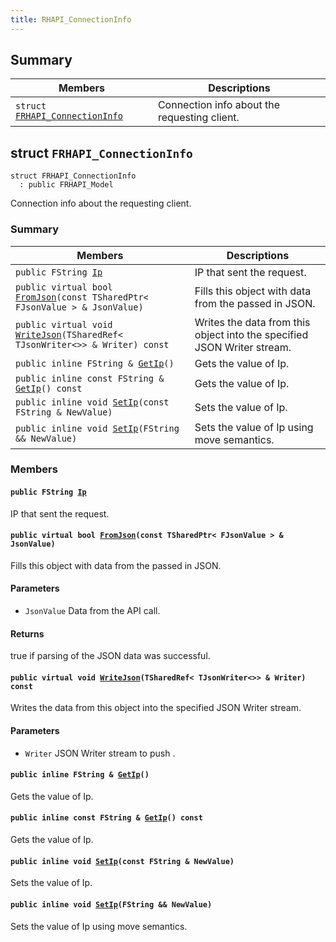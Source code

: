 ```yaml
---
title: RHAPI_ConnectionInfo
---
```


## Summary

 Members                        | Descriptions                                
--------------------------------|---------------------------------------------
`struct `[`FRHAPI_ConnectionInfo`](#structFRHAPI__ConnectionInfo) | Connection info about the requesting client.

## struct `FRHAPI_ConnectionInfo` <a id="structFRHAPI__ConnectionInfo"></a>

```
struct FRHAPI_ConnectionInfo
  : public FRHAPI_Model
```

Connection info about the requesting client.

### Summary

 Members                        | Descriptions                                
--------------------------------|---------------------------------------------
`public FString `[`Ip`](#structFRHAPI__ConnectionInfo_1a77c50f9776e44b93e60bf4b8c5e2c3b6) | IP that sent the request.
`public virtual bool `[`FromJson`](#structFRHAPI__ConnectionInfo_1a7a97518174b88d40de444e69caccd7b5)`(const TSharedPtr< FJsonValue > & JsonValue)` | Fills this object with data from the passed in JSON.
`public virtual void `[`WriteJson`](#structFRHAPI__ConnectionInfo_1a9260a1afaee74bd1836b97054b9d8cb4)`(TSharedRef< TJsonWriter<>> & Writer) const` | Writes the data from this object into the specified JSON Writer stream.
`public inline FString & `[`GetIp`](#structFRHAPI__ConnectionInfo_1a35cdcfa371719695f1ad4fe00c86db75)`()` | Gets the value of Ip.
`public inline const FString & `[`GetIp`](#structFRHAPI__ConnectionInfo_1add13d7706711b691a3dbf9bbd504a749)`() const` | Gets the value of Ip.
`public inline void `[`SetIp`](#structFRHAPI__ConnectionInfo_1acb1790c26e5fbd79624f96465738f064)`(const FString & NewValue)` | Sets the value of Ip.
`public inline void `[`SetIp`](#structFRHAPI__ConnectionInfo_1a88e597b9901f485cbda8ebb5272ecf82)`(FString && NewValue)` | Sets the value of Ip using move semantics.

### Members

#### `public FString `[`Ip`](#structFRHAPI__ConnectionInfo_1a77c50f9776e44b93e60bf4b8c5e2c3b6) <a id="structFRHAPI__ConnectionInfo_1a77c50f9776e44b93e60bf4b8c5e2c3b6"></a>

IP that sent the request.

#### `public virtual bool `[`FromJson`](#structFRHAPI__ConnectionInfo_1a7a97518174b88d40de444e69caccd7b5)`(const TSharedPtr< FJsonValue > & JsonValue)` <a id="structFRHAPI__ConnectionInfo_1a7a97518174b88d40de444e69caccd7b5"></a>

Fills this object with data from the passed in JSON.

#### Parameters
* `JsonValue` Data from the API call.

#### Returns
true if parsing of the JSON data was successful.

#### `public virtual void `[`WriteJson`](#structFRHAPI__ConnectionInfo_1a9260a1afaee74bd1836b97054b9d8cb4)`(TSharedRef< TJsonWriter<>> & Writer) const` <a id="structFRHAPI__ConnectionInfo_1a9260a1afaee74bd1836b97054b9d8cb4"></a>

Writes the data from this object into the specified JSON Writer stream.

#### Parameters
* `Writer` JSON Writer stream to push .

#### `public inline FString & `[`GetIp`](#structFRHAPI__ConnectionInfo_1a35cdcfa371719695f1ad4fe00c86db75)`()` <a id="structFRHAPI__ConnectionInfo_1a35cdcfa371719695f1ad4fe00c86db75"></a>

Gets the value of Ip.

#### `public inline const FString & `[`GetIp`](#structFRHAPI__ConnectionInfo_1add13d7706711b691a3dbf9bbd504a749)`() const` <a id="structFRHAPI__ConnectionInfo_1add13d7706711b691a3dbf9bbd504a749"></a>

Gets the value of Ip.

#### `public inline void `[`SetIp`](#structFRHAPI__ConnectionInfo_1acb1790c26e5fbd79624f96465738f064)`(const FString & NewValue)` <a id="structFRHAPI__ConnectionInfo_1acb1790c26e5fbd79624f96465738f064"></a>

Sets the value of Ip.

#### `public inline void `[`SetIp`](#structFRHAPI__ConnectionInfo_1a88e597b9901f485cbda8ebb5272ecf82)`(FString && NewValue)` <a id="structFRHAPI__ConnectionInfo_1a88e597b9901f485cbda8ebb5272ecf82"></a>

Sets the value of Ip using move semantics.

